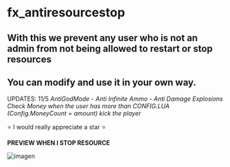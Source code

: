 # fx_antiresourcestop
With this we prevent any user who is not an admin from not being allowed to restart or stop resources
------------------------------------------------
You can modify and use it in your own way.
------------------------------------------------

UPDATES: 11/5
*AntiGodMode - Anti Infinite Ammo - Anti Damage Explosions*
*Check Money when the user has more than CONFIG.LUA (Config.MoneyCount = amount) kick the player*


⭐ I would really appreciate a star ⭐

**PREVIEW WHEN I STOP RESOURCE**

![imagen](https://github.com/rdopaa/fx_antiresourcestop/assets/131190297/694ddc9a-992f-41fc-938a-ad8d5ad9e0a1)

